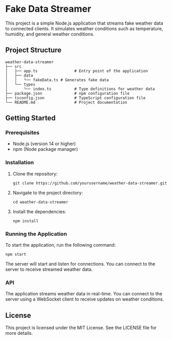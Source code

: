# Fake Data Streamer

This project is a simple Node.js application that streams fake weather data to connected clients. It simulates weather conditions such as temperature, humidity, and general weather conditions.

## Project Structure

```
weather-data-streamer
├── src
│   ├── app.ts                # Entry point of the application
│   ├── data
│   │   └── fakeData.ts # Generates fake data
│   └── types
│       └── index.ts          # Type definitions for weather data
├── package.json              # npm configuration file
├── tsconfig.json             # TypeScript configuration file
└── README.md                 # Project documentation
```

## Getting Started

### Prerequisites

- Node.js (version 14 or higher)
- npm (Node package manager)

### Installation

1. Clone the repository:

   ```
   git clone https://github.com/yourusername/weather-data-streamer.git
   ```

2. Navigate to the project directory:

   ```
   cd weather-data-streamer
   ```

3. Install the dependencies:

   ```
   npm install
   ```

### Running the Application

To start the application, run the following command:

```
npm start
```

The server will start and listen for connections. You can connect to the server to receive streamed weather data.

### API

The application streams weather data in real-time. You can connect to the server using a WebSocket client to receive updates on weather conditions.

## License

This project is licensed under the MIT License. See the LICENSE file for more details.